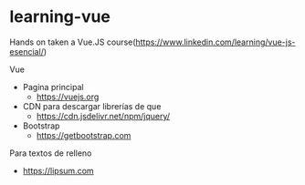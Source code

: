 # learning-vue
Hands on taken a Vue.JS course(https://www.linkedin.com/learning/vue-js-esencial/)

Vue

- Pagina principal
    - https://vuejs.org
- CDN para descargar librerías de que
    - https://cdn.jsdelivr.net/npm/jquery/
- Bootstrap
    - https://getbootstrap.com


Para textos de relleno
- https://lipsum.com
